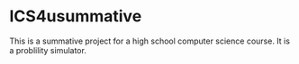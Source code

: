 # ICS4usummative
This is a summative project for a high school computer science course. It is a problility simulator. 

